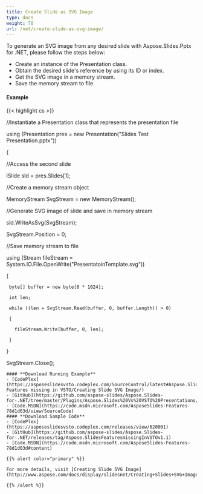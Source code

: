 ```yaml
---
title: Create Slide as SVG Image
type: docs
weight: 70
url: /net/create-slide-as-svg-image/
---
```


To generate an SVG image from any desired slide with Aspose.Slides.Pptx for .NET, please follow the steps below:

- Create an instance of the Presentation class.
- Obtain the desired slide's reference by using its ID or index.
- Get the SVG image in a memory stream.
- Save the memory stream to file.
#### **Example**
{{< highlight cs >}}

 //Instantiate a Presentation class that represents the presentation file

using (Presentation pres = new Presentation("Slides Test Presentation.pptx"))

{

   //Access the second slide

   ISlide sld = pres.Slides[1];

   //Create a memory stream object

   MemoryStream SvgStream = new MemoryStream();

   //Generate SVG image of slide and save in memory stream

   sld.WriteAsSvg(SvgStream);

   SvgStream.Position = 0;

   //Save memory stream to file

   using (Stream fileStream = System.IO.File.OpenWrite("PresentatoinTemplate.svg"))

   {

     byte[] buffer = new byte[8 * 1024];

     int len;

     while ((len = SvgStream.Read(buffer, 0, buffer.Length)) > 0)

     {

       fileStream.Write(buffer, 0, len);

     }

}

SvgStream.Close();

```
#### **Download Running Example**
- [CodePlex](https://asposeslidesvsto.codeplex.com/SourceControl/latest#Aspose.Slides Features missing in VSTO/Creating Slide SVG Image/)
- [GitHub](https://github.com/aspose-slides/Aspose.Slides-for-.NET/tree/master/Plugins/Aspose.Slides%20Vs%20VSTO%20Presentations/Aspose.Slides%20Features%20missing%20in%20VSTO/Creating%20Slide%20SVG%20Image)
- [Code.MSDN](https://code.msdn.microsoft.com/AsposeSlides-Features-78d1d03d/view/SourceCode)
#### **Download Sample Code**
- [CodePlex](https://asposeslidesvsto.codeplex.com/releases/view/620001)
- [GitHub](https://github.com/aspose-slides/Aspose.Slides-for-.NET/releases/tag/Aspose.SlidesFeaturesmissingInVSTOv1.1)
- [Code.MSDN](https://code.msdn.microsoft.com/AsposeSlides-Features-78d1d03d#content)

{{% alert color="primary" %}} 

For more details, visit [Creating Slide SVG Image](http://www.aspose.com/docs/display/slidesnet/Creating+Slides+SVG+Image).

{{% /alert %}}
